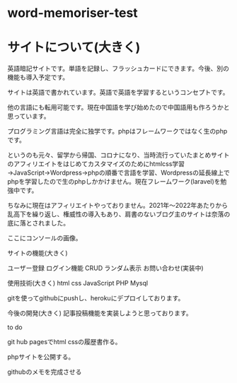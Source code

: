 
# word-memoriser-test


<h1>サイトについて(大きく)</h1>

英語暗記サイトです。単語を記録し、フラッシュカードにできます。今後、別の機能も導入予定です。

サイトは英語で書かれています。英語で英語を学習するというコンセプトです。

他の言語にも転用可能です。現在中国語を学び始めたので中国語用も作ろうかと思っています。

プログラミング言語は完全に独学です。phpはフレームワークではなく生のphpです。


というのも元々、留学から帰国、コロナになり、当時流行っていたまとめサイトのアフィリエイトをはじめてカスタマイズのためにhtmlcss学習→JavaScript→Wordpress→phpの順番で言語を学習、Wordpressの延長線上でphpを学習したので生のphpしかかけません。現在フレームワーク(laravel)を勉強中です。

ちなみに現在はアフィリエイトやっておりません。2021年〜2022年あたりから乱高下を繰り返し、権威性の導入もあり、肩書のないブログ主のサイトは奈落の底に落とされました。

ここにコンソールの画像。


サイトの機能(大きく)

ユーザー登録
ログイン機能
CRUD
ランダム表示
お問い合わせ(実装中)

使用技術(大きく)
html
css
JavaScript
PHP
Mysql

gitを使ってgithubにpushし、herokuにデプロイしております。


今後の開発(大きく)
記事投稿機能を実装しようと思っております。



to do

git hub pagesでhtml cssの履歴書作る。


phpサイトを公開する。

githubのメモを完成させる

